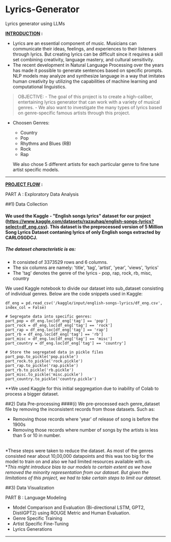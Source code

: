# Lyrics-Generator
Lyrics generator using LLMs

<b> <u> INTRODUCTION</u> :</b>

  - Lyrics are an essential component of music. Musicians can communicate their ideas, feelings, and experiences to their listeners through lyrics. But creating lyrics can be difficult since it requires a skill set combining creativity, language mastery, and cultural sensitivity. 
  - The recent development in Natural Language Processing over the years has made it possible to generate sentences based on specific prompts. NLP models may analyze and synthesize language in a way that imitates human creativity by utilizing the capabilities of machine learning and computational linguistics.

> OBJECTIVE:
    - The goal of this project is to create a high-caliber, entertaining lyrics generator that can work with a variety of musical genres. 
    - We also want to investigate the many types of lyrics based on genre-specific famous artists through this project.

* Choosen Genres: 
  * Country 
  * Pop 
  * Rhythms and Blues (RB) 
  * Rock 
  * Rap 

  We also chose 5 different artists for each particular genre to fine tune artist specific models. 
________________________________________________

<b> <u>PROJECT FLOW</u> : </b>

PART A : Exploratory Data Analysis 
> 
##1) Data Collection
#### We used the Kaggle - "English songs lyrics" dataset for our project (https://www.kaggle.com/datasets/razauhaq/english-songs-lyrics?select=df_eng.csv). This dataset is the preprocessed version of 5 Million Song Lyrics Dataset contaning lyrics of only English songs extracted by CARLOSGDCJ.

##### The dataset characteristic is as:
 

* It consisted of 3373529 rows and 6 columns.
* The six columns are namely: 'title', 'tag', 'artist', 'year', 'views', 'lyrics'
* The 'tag' denotes the genre of the lyrics - pop, rap,  rock, rb, misc,
country 

We used Kaggle notebook to divide our dataset into sub_dataset consisting of individual genres. Below are the code snippets used in Kaggle:


```
df_eng = pd.read_csv('/kaggle/input/english-songs-lyrics/df_eng.csv', index_col = False)

# Segregate data into specific genres:
part_pop = df_eng.loc[df_eng['tag'] == 'pop']
part_rock = df_eng.loc[df_eng['tag'] == 'rock']
part_rap = df_eng.loc[df_eng['tag'] == 'rap']
part_rb = df_eng.loc[df_eng['tag'] == 'rb']
part_misc = df_eng.loc[df_eng['tag'] == 'misc']
part_country = df_eng.loc[df_eng['tag'] == 'country']

# Store the segregated data in pickle files
part_pop.to_pickle('pop.pickle')
part_rock.to_pickle('rock.pickle')
part_rap.to_pickle('rap.pickle')
part_rb.to_pickle('rb.pickle')
part_misc.to_pickle('misc.pickle')
part_country.to_pickle('country.pickle')
```

**We used Kaggle for this initial seggregation due to inability of Colab to process a bigger dataset.

##2) Data Pre-processing
####(i) We pre-processed each genre_dataset file by removing the inconsistent records from those datasets.
Such as:


*   Removing those records where 'year' of release of song is before the 1900s 
*   Removing those records where number of songs by the artists is less than 5 or 10 in number.

<br>*These steps were taken to reduce the dataset. As most of the genres consisted near about 10,00,000 datapoints and this was too big for the model to train on and also we had limited resources available with us.
<br>**This might introduce bias to our models to certain extent as we have removed the minority representation from our dataset. But given the limitations of this project, we had to take certain steps to limit our dataset.*

##3) Data Visualization

>

PART B : Language Modeling
> 
  * Model Comparison and Evaluation (Bi-directional LSTM, GPT2, DistilGPT2) using ROUGE Metric and Human Evaluation.
  * Genre Specific Training
  * Artist Specific Fine-Tuning
  * Lyrics Generations
_____________________________________________

